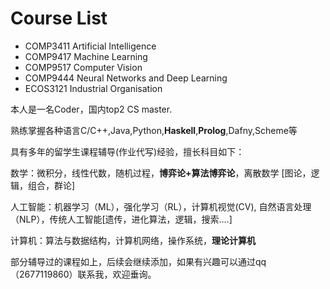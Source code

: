 # Course List

- COMP3411  Artificial Intelligence
- COMP9417  Machine Learning
- COMP9517  Computer Vision
- COMP9444  Neural Networks and Deep Learning
- ECOS3121   Industrial Organisation




本人是一名Coder，国内top2 CS master.

熟练掌握各种语言C/C++,Java,Python,**Haskell**,**Prolog**,Dafny,Scheme等

具有多年的留学生课程辅导(作业代写)经验，擅长科目如下：

数学：微积分，线性代数，随机过程，**博弈论+算法博弈论**，离散数学 [图论，逻辑，组合，群论]

人工智能：机器学习（ML），强化学习（RL），计算机视觉(CV), 自然语言处理（NLP），传统人工智能[遗传，进化算法，逻辑，搜索....]

计算机：算法与数据结构，计算机网络，操作系统，**理论计算机**

部分辅导过的课程如上，后续会继续添加，如果有兴趣可以通过qq（2677119860）联系我，欢迎垂询。
